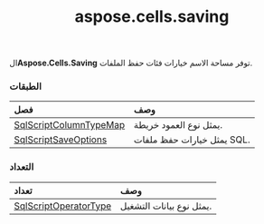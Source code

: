 ﻿---
title: aspose.cells.saving
second_title: Aspose.Cells for Python via .NET API المراجع
description:
type: docs
weight: 10
url: /ar/python-net/aspose.cells.saving/
is_root: false
---
 ال**Aspose.Cells.Saving** توفر مساحة الاسم خيارات فئات حفظ الملفات.

###  الطبقات
| فصل| وصف|
| :- | :- |
| [SqlScriptColumnTypeMap](/cells/ar/python-net/aspose.cells.saving/sqlscriptcolumntypemap) | يمثل نوع العمود خريطة.|
| [SqlScriptSaveOptions](/cells/ar/python-net/aspose.cells.saving/sqlscriptsaveoptions) | يمثل خيارات حفظ ملفات SQL.|


###  التعداد
| تعداد| وصف|
| :- | :- |
| [SqlScriptOperatorType](/cells/ar/python-net/aspose.cells.saving/sqlscriptoperatortype) | يمثل نوع بيانات التشغيل.|


